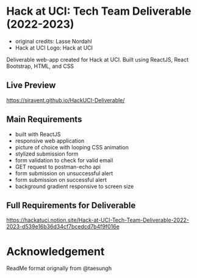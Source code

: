 # Hack at UCI: Tech Team Deliverable (2022-2023)
- original credits: Lasse Nordahl
- Hack at UCI Logo: Hack at UCI

Deliverable web-app created for Hack at UCI.
Built using ReactJS, React Bootstrap, HTML, and CSS

## Live Preview
https://siravent.github.io/HackUCI-Deliverable/

## Main Requirements
- built with ReactJS
- responsive web application
- picture of choice with looping CSS animation
- stylized submission form
- form validation to check for valid email
- GET request to postman-echo api
- form submission on unsuccessful alert
- form submission on successful alert
- background gradient responsive to screen size

## Full Requirements for Deliverable
https://hackatuci.notion.site/Hack-at-UCI-Tech-Team-Deliverable-2022-2023-d539e16b36d34cf7bcedcd7b4f9f016e

# Acknowledgement
ReadMe format orignally from @taesungh 
